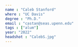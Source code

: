 ```yaml
---
name : "Caleb Stanford"
where : "UC Davis"
degree : "Ph.D."
email : "castan@seas.upenn.edu"
tags : ["alum"]
year: "2022"
headshot : "CalebS.jpg"
---
```

